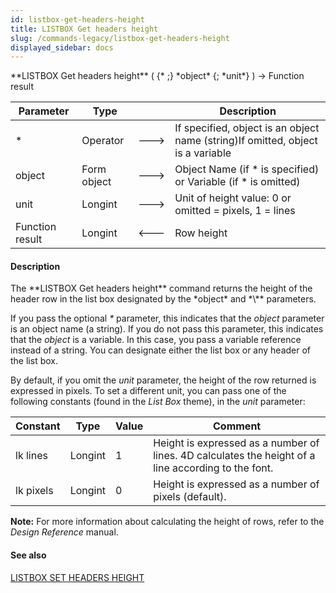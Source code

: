 ```yaml
---
id: listbox-get-headers-height
title: LISTBOX Get headers height
slug: /commands-legacy/listbox-get-headers-height
displayed_sidebar: docs
---
```


<!--REF #_command_.LISTBOX Get headers height.Syntax-->**LISTBOX Get headers height** ( {* ;} *object* {; *unit*} ) -> Function result<!-- END REF-->
<!--REF #_command_.LISTBOX Get headers height.Params-->
| Parameter | Type |  | Description |
| --- | --- | --- | --- |
| * | Operator | &#x1F852; | If specified, object is an object name (string)If omitted, object is a variable |
| object | Form object | &#x1F852; | Object Name (if * is specified) or Variable (if * is omitted) |
| unit | Longint | &#x1F852; | Unit of height value: 0 or omitted = pixels, 1 = lines |
| Function result | Longint | &#x1F850; | Row height |

<!-- END REF-->

#### Description 

<!--REF #_command_.LISTBOX Get headers height.Summary-->The **LISTBOX Get headers height** command returns the height of the header row in the list box designated by the *object* and *\** parameters.<!-- END REF-->

If you pass the optional *\** parameter, this indicates that the *object* parameter is an object name (a string). If you do not pass this parameter, this indicates that the *object* is a variable. In this case, you pass a variable reference instead of a string. You can designate either the list box or any header of the list box.

By default, if you omit the *unit* parameter, the height of the row returned is expressed in pixels. To set a different unit, you can pass one of the following constants (found in the *List Box* theme), in the *unit* parameter:

| Constant  | Type    | Value | Comment                                                                                             |
| --------- | ------- | ----- | --------------------------------------------------------------------------------------------------- |
| lk lines  | Longint | 1     | Height is expressed as a number of lines. 4D calculates the height of a line according to the font. |
| lk pixels | Longint | 0     | Height is expressed as a number of pixels (default).                                                |

**Note:** For more information about calculating the height of rows, refer to the *Design Reference* manual.

#### See also 

[LISTBOX SET HEADERS HEIGHT](listbox-set-headers-height.md)  